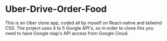 # Uber-Drive-Order-Food
This is an Uber clone app, coded all by myself on React-native and tailwind CSS. The project uses 4 to 5 Google API's, so in order to clone this you need to have Google map's API access from Google Cloud.
